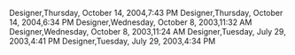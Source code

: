 ﻿Designer,Thursday, October 14, 2004,7:43 PMDesigner,Thursday, October 14, 2004,6:34 PMDesigner,Wednesday, October 8, 2003,11:32 AMDesigner,Wednesday, October 8, 2003,11:24 AMDesigner,Tuesday, July 29, 2003,4:41 PMDesigner,Tuesday, July 29, 2003,4:34 PM